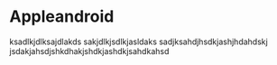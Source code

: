 # Appleandroid
ksadlkjdlksajdlakds
sakjdlkjsdlkjasldaks
sadjksahdjhsdkjashjhdahdskj
jsdakjahsdjshkdhakjshdkjashdkjsahdkahsd
